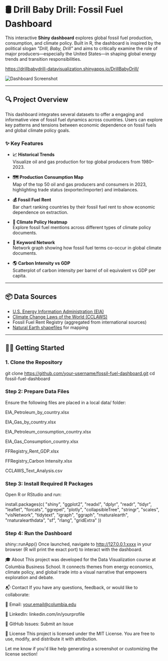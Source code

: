 # 🛢️ Drill Baby Drill: Fossil Fuel Dashboard

This interactive **Shiny dashboard** explores global fossil fuel production, consumption, and climate policy. Built in R, the dashboard is inspired by the political slogan *"Drill, Baby, Drill"* and aims to critically examine the role of major producers—especially the United States—in shaping global energy trends and transition responsibilities.

https://drillbabydrill-datavisualization.shinyapps.io/DrillBabyDrill/

![Dashboard Screenshot](screenshots/dashboar_cover.png) <!-- Replace with your actual image path -->

---

## 🔍 Project Overview

This dashboard integrates several datasets to offer a engaging and informative view of fossil fuel dynamics across countries. Users can explore key patterns and tensions between economic dependence on fossil fuels and global climate policy goals.

### ✨ Key Features

- **📈 Historical Trends**  
  Visualize oil and gas production for top global producers from 1980–2023.

- **🗺️ Production  Consumption Map**  
  Map of the top 50 oil and gas producers and consumers in 2023, highlighting trade status (exporter/importer) and imbalances.

- **💰 Fossil Fuel Rent**  
  Bar chart ranking countries by their fossil fuel rent to show economic dependence on extraction.

- **📘 Climate Policy Heatmap**  
  Explore fossil fuel mentions across different types of climate policy documents.

- **🔑 Keyword Network**  
  Network graph showing how fossil fuel terms co-occur in global climate documents.

- **🌎 Carbon Intensity vs GDP**  
  Scatterplot of carbon intensity per barrel of oil equivalent vs GDP per capita.

---

## 📦 Data Sources

- [U.S. Energy Information Administration (EIA)](https://www.eia.gov/)
- [Climate Change Laws of the World (CCLAWS)](https://climate-laws.org/)
- Fossil Fuel Rent Registry (aggregated from international sources)
- [Natural Earth shapefiles](https://www.naturalearthdata.com/) for mapping

---

## 🧑‍💻 Getting Started

### 1. Clone the Repository


git clone https://github.com/your-username/fossil-fuel-dashboard.git
cd fossil-fuel-dashboard

###  Step 2: Prepare Data Files
Ensure the following files are placed in a local data/ folder:

EIA_Petroleum_by_country.xlsx

EIA_Gas_by_country.xlsx

EIA_Petroleum_consumption_country.xlsx

EIA_Gas_Consumption_country.xlsx

FFRegistry_Rent_GDP.xlsx

FFRegistry_Carbon Intensity.xlsx

CCLAWS_Text_Analysis.csv

### Step 3: Install Required R Packages
Open R or RStudio and run:


install.packages(c(
  "shiny", "ggplot2", "readxl", "dplyr", "readr", "tidyr", "leaflet", 
  "forcats", "ggrepel", "plotly", "collapsibleTree", "stringr", "scales", 
  "visNetwork", "tidytext", "igraph", "ggraph", "rnaturalearth", 
  "rnaturalearthdata", "sf", "rlang", "gridExtra"
))

### Step 4: Run the Dashboard

shiny::runApp()
Once launched, navigate to http://127.0.0.1:xxxx in your browser (R will print the exact port) to interact with the dashboard.

🎓 About
This project was developed for the Data Visualization course at Columbia Business School. It connects themes from energy economics, climate policy, and global trade into a visual narrative that empowers exploration and debate.

📬 Contact
If you have any questions, feedback, or would like to collaborate:

📨 Email: your.email@columbia.edu

🔗 LinkedIn: linkedin.com/in/yourprofile

🐙 GitHub Issues: Submit an Issue

📄 License
This project is licensed under the MIT License. You are free to use, modify, and distribute it with attribution.

Let me know if you'd like help generating a screenshot or customizing the license section!
